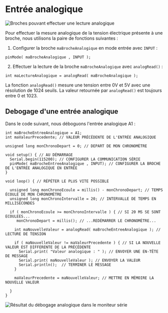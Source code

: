 # Entrée analogique

![Broches pouvant effectuer une lecture analogique](./entrees_analogiques_nano.svg)


Pour effectuer la mesure analogique de la tension électrique présente à une broche, nous utilisons la paire de fonctions suivantes : <!-- uniformiser: nous ou on -->
1) Configurer la broche `maBrocheAnalogique` en mode entrée avec `INPUT` :
```arduino
pinMode( maBrocheAnalogique , INPUT );
```
2) Effectuer la lecture de la broche `maBrocheAnalogique` avec `analogRead()` :
```arduino
int maLectureAnalogique = analogRead( maBrocheAnalogique );
```

La fonction `analogRead()` mesure une tension entre 0V et 5V avec une résolution de 1024 seuils. 
La valeur retournée par `analogRead()` est toujours entre 0 et 1023.

## Debogage d'une entrée analogique

Dans le code suivant, nous déboguons l'entrée analogique A1 : 
```arduino
int maBrocheEntreeAnalogique = A1;
int maValeurPrecedente; // VALEUR PRÉCÉDENTE DE L'ENTRÉE ANALOGIQUE

unsigned long monChronoDepart = 0; // DEPART DE MON CHRONOMÈTRE

void setup() { // AU DÉMARRAGE
  Serial.begin(115200); // CONFIGURER LA COMMUNICATION SÉRIE
  pinMode( maBrocheEntreeAnalogique , INPUT); // CONFIGURER LA BROCHE DE L'ENTRÉE ANALOGIQUE EN ENTRÉE
}

void loop() { // RÉPÉTER LE PLUS VITE POSSIBLE

  unsigned long monChronoEcoule = millis() - monChronoDepart; // TEMPS ÉCOULÉ DE MON CHRONOMÈTRE
  unsigned long monChronoIntervalle = 20; // INTERVALLE DE TEMPS EN MILLISECONDES

  if ( monChronoEcoule >= monChronoIntervalle ) { // SI 20 MS SE SONT ECOULEES...
     monChronoDepart = millis(); // ...REDÉMARRER LE CHRONOMÈTRE...
     
    int maNouvelleValeur = analogRead( maBrocheEntreeAnalogique ); // LECTURE DE TENSION
    
    if ( maNouvelleValeur != maValeurPrecedente ) { // SI LA NOUVELLE VALEUR EST DIFFERENTE DE LA PRÉCÉDENTE
      Serial.print( "Valeur analogique : " ); // ENVOYER UNE EN-TÊTE DE MESSAGE
      Serial.print( maNouvelleValeur ); // ENVOYER LA VALEUR
      Serial.println();  // TERMINER LE MESSAGE
    }
    
    maValeurPrecedente = maNouvelleValeur; // METTRE EN MÉMOIRE LA NOUVELLE VALEUR

  }
}
```

![Résultat du débogage analogique dans le moniteur série](./debogage_entree_analogique_moniteur_serie.png)
